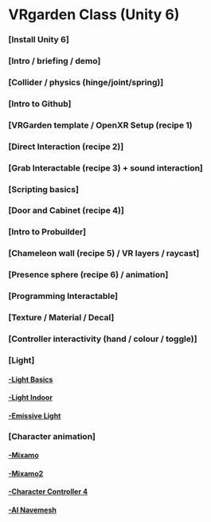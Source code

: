 # VRgarden Class (Unity 6)

### [Install Unity 6]
### [Intro / briefing / demo]
### [Collider / physics (hinge/joint/spring)]
### [Intro to Github]
### [VRGarden template / OpenXR Setup (recipe 1)
### [Direct Interaction (recipe 2)]
### [Grab Interactable (recipe 3) + sound interaction]
### [Scripting basics]
### [Door and Cabinet (recipe 4)]
### [Intro to Probuilder]
### [Chameleon wall (recipe 5) / VR layers / raycast]
### [Presence sphere (recipe 6) / animation]
### [Programming Interactable]
### [Texture / Material / Decal]
### [Controller interactivity (hand / colour / toggle)]
### [Light]
#### [-Light Basics](VRgarden_light.md)
#### [-Light Indoor](VRgarden_indoor.md)
#### [-Emissive Light](VRgarden_monkey.md)
### [Character animation]
#### [-Mixamo](VRgarden_mixamo.md)
#### [-Mixamo2](VRgarden_mixamo2.md)
#### [-Character Controller 4](VRgarden_charactercontroller4.md)
#### [-AI Navemesh](VRgarden_navmesh.md)
